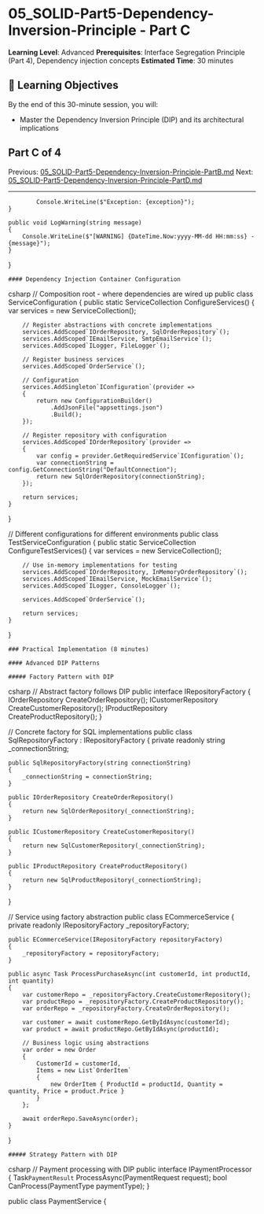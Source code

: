 # 05_SOLID-Part5-Dependency-Inversion-Principle - Part C

**Learning Level**: Advanced 
**Prerequisites**: Interface Segregation Principle (Part 4), Dependency injection concepts 
**Estimated Time**: 30 minutes 

## 🎯 Learning Objectives

By the end of this 30-minute session, you will:

- Master the Dependency Inversion Principle (DIP) and its architectural implications

## Part C of 4

Previous: [05_SOLID-Part5-Dependency-Inversion-Principle-PartB.md](05_SOLID-Part5-Dependency-Inversion-Principle-PartB.md)
Next: [05_SOLID-Part5-Dependency-Inversion-Principle-PartD.md](05_SOLID-Part5-Dependency-Inversion-Principle-PartD.md)

---

            Console.WriteLine($"Exception: {exception}");
    }

    public void LogWarning(string message)
    {
        Console.WriteLine($"[WARNING] {DateTime.Now:yyyy-MM-dd HH:mm:ss} - {message}");
    }
}

    #### Dependency Injection Container Configuration
csharp
// Composition root - where dependencies are wired up
public class ServiceConfiguration
{
    public static ServiceCollection ConfigureServices()
    {
        var services = new ServiceCollection();

        // Register abstractions with concrete implementations
        services.AddScoped`IOrderRepository, SqlOrderRepository`();
        services.AddScoped`IEmailService, SmtpEmailService`();
        services.AddScoped`ILogger, FileLogger`();

        // Register business services
        services.AddScoped`OrderService`();

        // Configuration
        services.AddSingleton`IConfiguration`(provider =>
        {
            return new ConfigurationBuilder()
                .AddJsonFile("appsettings.json")
                .Build();
        });

        // Register repository with configuration
        services.AddScoped`IOrderRepository`(provider =>
        {
            var config = provider.GetRequiredService`IConfiguration`();
            var connectionString = config.GetConnectionString("DefaultConnection");
            return new SqlOrderRepository(connectionString);
        });

        return services;
    }
}

// Different configurations for different environments
public class TestServiceConfiguration
{
    public static ServiceCollection ConfigureTestServices()
    {
        var services = new ServiceCollection();

        // Use in-memory implementations for testing
        services.AddScoped`IOrderRepository, InMemoryOrderRepository`();
        services.AddScoped`IEmailService, MockEmailService`();
        services.AddScoped`ILogger, ConsoleLogger`();

        services.AddScoped`OrderService`();

        return services;
    }
}

    ### Practical Implementation (8 minutes)

    #### Advanced DIP Patterns

    ##### Factory Pattern with DIP
csharp
// Abstract factory follows DIP
public interface IRepositoryFactory
{
    IOrderRepository CreateOrderRepository();
    ICustomerRepository CreateCustomerRepository();
    IProductRepository CreateProductRepository();
}

// Concrete factory for SQL implementations
public class SqlRepositoryFactory : IRepositoryFactory
{
    private readonly string _connectionString;

    public SqlRepositoryFactory(string connectionString)
    {
        _connectionString = connectionString;
    }

    public IOrderRepository CreateOrderRepository()
    {
        return new SqlOrderRepository(_connectionString);
    }

    public ICustomerRepository CreateCustomerRepository()
    {
        return new SqlCustomerRepository(_connectionString);
    }

    public IProductRepository CreateProductRepository()
    {
        return new SqlProductRepository(_connectionString);
    }
}

// Service using factory abstraction
public class ECommerceService
{
    private readonly IRepositoryFactory _repositoryFactory;

    public ECommerceService(IRepositoryFactory repositoryFactory)
    {
        _repositoryFactory = repositoryFactory;
    }

    public async Task ProcessPurchaseAsync(int customerId, int productId, int quantity)
    {
        var customerRepo = _repositoryFactory.CreateCustomerRepository();
        var productRepo = _repositoryFactory.CreateProductRepository();
        var orderRepo = _repositoryFactory.CreateOrderRepository();

        var customer = await customerRepo.GetByIdAsync(customerId);
        var product = await productRepo.GetByIdAsync(productId);

        // Business logic using abstractions
        var order = new Order
        {
            CustomerId = customerId,
            Items = new List`OrderItem`
            {
                new OrderItem { ProductId = productId, Quantity = quantity, Price = product.Price }
            }
        };

        await orderRepo.SaveAsync(order);
    }
}

    ##### Strategy Pattern with DIP
csharp
// Payment processing with DIP
public interface IPaymentProcessor
{
    Task`PaymentResult` ProcessAsync(PaymentRequest request);
    bool CanProcess(PaymentType paymentType);
}

public class PaymentService
{

